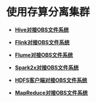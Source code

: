 # 使用存算分离集群<a name="mrs_01_0643"></a>

-   **[Hive对接OBS文件系统](Hive对接OBS文件系统.md)**  

-   **[Flink对接OBS文件系统](Flink对接OBS文件系统.md)**  

-   **[Flume对接OBS文件系统](Kerberos认证集群中的默认用户清单-安全.md)**  

-   **[Spark2x对接OBS文件系统](Spark2x对接OBS文件系统.md)**  

-   **[HDFS客户端对接OBS文件系统](HDFS客户端对接OBS文件系统.md)**  

-   **[MapReduce对接OBS文件系统](MapReduce对接OBS文件系统.md)**  


